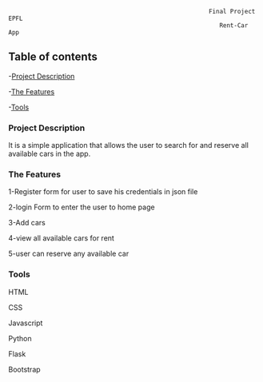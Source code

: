 
                                                            Final Project EPFL
                                                               Rent-Car App


## Table of contents
-[Project Description](#project-description)

-[The Features](#the-features)

-[Tools](#tools)

### Project Description

It is a simple application that allows the user to search for and reserve all available cars in the app.

### The Features

1-Register form for user to save his credentials in json file 

2-login Form to enter the user to home page

3-Add cars 

4-view all available cars for rent

5-user can reserve any available car


### Tools

HTML

CSS

Javascript

Python

Flask 

Bootstrap 
